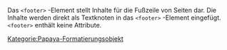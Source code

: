 
Das `<footer>` -Element stellt Inhalte für die Fußzeile von Seiten dar. Die Inhalte werden direkt als Textknoten in das `<footer>` -Element eingefügt. `<footer>` enthält keine Attribute.

[Kategorie:Papaya-Formatierungsobjekt](export_de/Kategorie:Papaya-Formatierungsobjekt.md)

